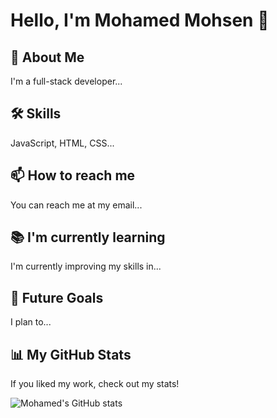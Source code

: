 # Hello, I'm Mohamed Mohsen 👋

## 🚀 About Me
I'm a full-stack developer...

## 🛠 Skills
JavaScript, HTML, CSS...

## 📫 How to reach me
You can reach me at my email...

## 📚 I'm currently learning
I'm currently improving my skills in...

## 🎯 Future Goals
I plan to...

## 📊 My GitHub Stats
If you liked my work, check out my stats!

![Mohamed's GitHub stats](https://github-readme-stats.vercel.app/api?username=yourusername&show_icons=true&theme=radical)
